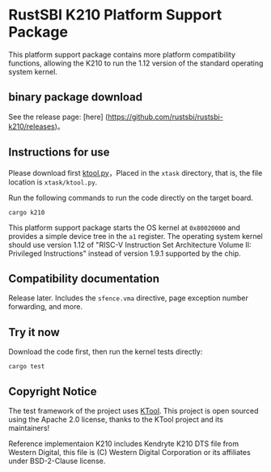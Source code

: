 # RustSBI K210 Platform Support Package


This platform support package contains more platform compatibility functions, allowing the K210 to run the 1.12 version of the standard operating system kernel.

## binary package download


See the release page: [here] (https://github.com/rustsbi/rustsbi-k210/releases)。

## Instructions for use

Please download first [ktool.py](https://github.com/loboris/ktool)，Placed in the `xtask` directory, that is, the file location is `xtask/ktool.py`.

Run the following commands to run the code directly on the target board.

```
cargo k210
```

This platform support package starts the OS kernel at `0x80020000` and provides a simple device tree in the `a1` register.
The operating system kernel should use version 1.12 of "RISC-V Instruction Set Architecture Volume II: Privileged Instructions" instead of version 1.9.1 supported by the chip.

## Compatibility documentation

Release later. Includes the `sfence.vma` directive, page exception number forwarding, and more.
## Try it now

Download the code first, then run the kernel tests directly:

```
cargo test
```

## Copyright Notice

The test framework of the project uses [KTool](https://github.com/loboris/ktool). This project is open sourced using the Apache 2.0 license, thanks to the KTool project and its maintainers!

Reference implementaion K210 includes Kendryte K210 DTS file from Western Digital, this file is
(C) Western Digital Corporation or its affiliates under BSD-2-Clause license.
